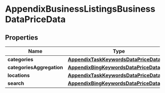 

# AppendixBusinessListingsBusinessDataPriceData


## Properties

| Name | Type | Description | Notes |
|------------ | ------------- | ------------- | -------------|
|**categories** | [**AppendixTaskKeywordsDataPriceDataInfo**](AppendixTaskKeywordsDataPriceDataInfo.md) |  |  [optional] |
|**categoriesAggregation** | [**AppendixBingKeywordsDataPriceDataInfo**](AppendixBingKeywordsDataPriceDataInfo.md) |  |  [optional] |
|**locations** | [**AppendixTaskKeywordsDataPriceDataInfo**](AppendixTaskKeywordsDataPriceDataInfo.md) |  |  [optional] |
|**search** | [**AppendixBingKeywordsDataPriceDataInfo**](AppendixBingKeywordsDataPriceDataInfo.md) |  |  [optional] |



